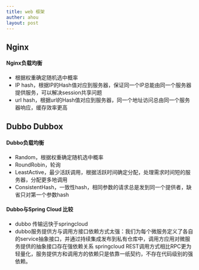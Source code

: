 ```yaml
---
title: web 框架
auther: ahou
layout: post
---
```


## Nginx

#### Nginx负载均衡
- 根据权重确定随机选中概率
- IP hash，根据IP的Hash值对应到服务器，保证同一个IP总能由同一个服务器提供服务，可以解决session共享问题
- url hash，根据url的Hash值对应到服务器，同一个地址访问总由同一个服务器响应，缓存效率更高

## Dubbo Dubbox

#### Dubbo负载均衡
- Random，根据权重确定随机选中概率
- RoundRobin，轮询
- LeastActive，最少活跃调用，根据活跃时间确定分配，处理需求时间短的服务器，分配更多地调用
- ConsistentHash，一致性hash，相同参数的请求总是发到同一个提供者，缺省只对第一个参数hash

#### Dubbo与Spring Cloud 比较
- dubbo 传输远快于springcloud  
- dubbo服务提供方与调用方接口依赖方式太强：我们为每个微服务定义了各自的service抽象接口，并通过持续集成发布到私有仓库中，调用方应用对微服务提供的抽象接口存在强依赖关系
springcloud REST调用方式相比RPC更为轻量化，服务提供方和调用方的依赖只是依靠一纸契约，不存在代码级别的强依赖。